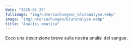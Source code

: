 ```yaml
---
date: "2025-01-25"
fullimage: "img/untersuchungen/_blutanalyse.webp"
image: "img/untersuchungen/blutanalyse.webp"
title: "Analisi ematica"
---
```


Ecco una descrizione breve sulla nostra analisi del sangue.